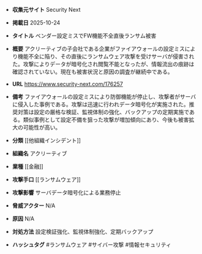 - **収集元サイト**
Security Next

- **掲載日**
2025-10-24

- **タイトル**
ベンダー設定ミスでFW機能不全直後ランサム被害

- **概要**
アクリーティブの子会社である企業がファイアウォールの設定ミスにより機能不全に陥り、その直後にランサムウェア攻撃を受けサーバが侵害された。攻撃によりデータが暗号化され閲覧不能となったが、情報流出の痕跡は確認されていない。現在も被害状況と原因の調査が継続中である。

- **URL**
https://www.security-next.com/176257

- **備考**
ファイアウォールの設定ミスにより防御機能が停止し、攻撃者がサーバに侵入した事例である。攻撃は迅速に行われデータ暗号化が実施された。推奨対策は設定の厳格な検証、監視体制の強化、バックアップの定期実施である。類似事例として設定不備を狙った攻撃が増加傾向にあり、今後も被害拡大の可能性が高い。

- **分類**
[[他組織インシデント]]

- **組織名**
アクリーティブ

- **業種**
[[金融]]

- **攻撃手口**
[[ランサムウェア]]

- **攻撃影響**
サーバデータ暗号化による業務停止

- **脅威アクター**
N/A

- **原因**
N/A

- **対処方法**
設定検証強化、監視体制強化、定期バックアップ

- **ハッシュタグ**
#ランサムウェア #サイバー攻撃 #情報セキュリティ
